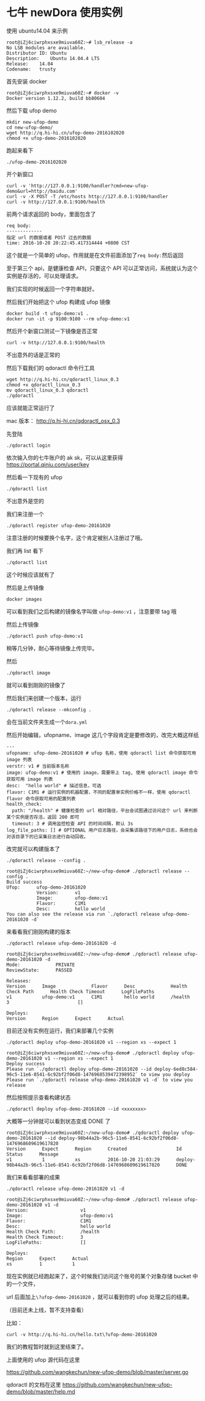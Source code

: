 
# 七牛 newDora 使用实例
使用 ubuntu14.04 来示例
```
root@iZj6ciwrphxsxe9miuva60Z:~# lsb_release -a
No LSB modules are available.
Distributor ID:	Ubuntu
Description:	Ubuntu 14.04.4 LTS
Release:	14.04
Codename:	trusty
```
首先安装 docker

```
root@iZj6ciwrphxsxe9miuva60Z:~# docker -v
Docker version 1.12.2, build bb80604
```

然后下载 ufop demo

```
mkdir new-ufop-demo
cd new-ufop-demo/
wget http://q.hi-hi.cn/ufop-demo-2016102020
chmod +x ufop-demo-2016102020
```

跑起来看下

```
./ufop-demo-2016102020
```

开个新窗口

```
curl -v 'http://127.0.0.1:9100/handler?cmd=new-ufop-demo&url=http://baidu.com'
curl -v -X POST -T /etc/hosts http://127.0.0.1:9100/handler
curl -v http://127.0.0.1:9100/health
```

前两个请求返回的 body，里面包含了 

```
req body:
-------------
指定 url 的数据或者 POST 过去的数据
time: 2016-10-20 20:22:45.417314444 +0800 CST
```

这个就是一个简单的 ufop，作用就是在文件前面添加了`req body:`然后返回

至于第三个 api，是健康检查 API，只要这个 API 可以正常访问，系统就认为这个实例是存活的，可以处理请求。

我们实现的时候返回一个字符串就好。



然后我们开始把这个 ufop 构建成 ufop 镜像

```
docker build -t ufop-demo:v1 .
docker run -it -p 9100:9100 --rm ufop-demo:v1
```

然后开个新窗口测试一下镜像是否正常

```
curl -v http://127.0.0.1:9100/health
```

不出意外的话是正常的



然后下载我们的 qdoractl 命令行工具

```
wget http://q.hi-hi.cn/qdoractl_linux_0.3
chmod +x qdoractl_linux_0.3
mv qdoractl_linux_0.3 qdoractl
./qdoractl
```

应该就能正常运行了

mac 版本： http://q.hi-hi.cn/qdoractl_osx_0.3

先登陆

```
./qdoractl login
```

依次输入你的七牛账户的 ak sk，可以从这里获得  https://portal.qiniu.com/user/key  



然后看一下现有的 ufop

```
./qdoractl list
```

不出意外是空的



我们来注册一个

```
./qdoractl register ufop-demo-20161020
```

注意注册的时候要换个名字，这个肯定被别人注册过了哦。

我们再 list 看下

```
./qdoractl list
```

这个时候应该就有了



然后是上传镜像

```
docker images
```

可以看到我们之后构建的镜像名字叫做 `ufop-demo:v1` ，注意要带 tag 哦



然后上传镜像

```
./qdoractl push ufop-demo:v1
```

稍等几分钟，耐心等待镜像上传完毕。

然后 

```
./qdoractl image
```

就可以看到刚刚的镜像了



然后我们来创建一个版本，运行

```
./qdoractl release --mkconfig .
```

会在当前文件夹生成一个`dora.yml`

然后开始编辑，ufopname、image 这几个字段肯定是要修改的，改完大概这样纸

```
---
ufopname: ufop-demo-20161020 # ufop 名称，使用 qdoractl list 命令获取可用 image 列表
verstr: v1 # 当前版本名称
image: ufop-demo:v1 # 使用的 image，需要带上 tag, 使用 qdoractl image 命令获取可用 image 列表
desc:  "hello world" # 描述信息，可选
flavor: C1M1 # 运行实例的机器配置，不同的配置单实例价格不一样，使用 qdoractl flavor 命令获取可用的配置列表
health_check:
  path: "/health" # 健康检查的 url 相对路径，平台会试图通过访问这个 url 来判断某个实例是否存活，返回 200 即可
  timeout: 3 # 调用监控检查 API 的时间间隔，默认 3s
log_file_paths: [] # OPTIONAL 用户日志路径，会采集该路径下的用户日志，系统也会对该目录下的已采集日志进行自动回收。

```

改完就可以构建版本了

```
./qdoractl release --config .
```

```
root@iZj6ciwrphxsxe9miuva60Z:~/new-ufop-demo# ./qdoractl release --config .
Build success
Ufop:      ufop-demo-20161020
           Version:      v1
           Image:        ufop-demo:v1
           Flavor:       C1M1
           Desc:         hello world
You can also see the release via run `./qdoractl release ufop-demo-20161020 -d`
```

来看看我们刚刚构建的版本

```
./qdoractl release ufop-demo-20161020 -d
```

```
root@iZj6ciwrphxsxe9miuva60Z:~/new-ufop-demo# ./qdoractl release ufop-demo-20161020 -d
Mode:             PRIVATE
ReviewState:      PASSED

Releases:
Version      Image             Flavor      Desc             Health Check Path      Health Check Timeout      LogFilePaths
v1           ufop-demo:v1      C1M1        hello world      /health                3                         []

Deploys:
Version      Region      Expect      Actual
```

目前还没有实例在运行，我们来部署几个实例

```
./qdoractl deploy ufop-demo-20161020 v1 --region xs --expect 1
```

```
root@iZj6ciwrphxsxe9miuva60Z:~/new-ufop-demo# ./qdoractl deploy ufop-demo-20161020 v1 --region xs --expect 1
Deploy success
Please run `./qdoractl deploy ufop-demo-20161020 --id deploy-6ed8c584-96c5-11e6-8541-6c92bf2f06d8-1476968539472398952` to view you deploy
Please run `./qdoractl release ufop-demo-20161020 v1 -d` to view you release
```

然后按照提示查看构建状态

```
./qdoractl deploy ufop-demo-20161020 --id <xxxxxxx>
```

大概等一分钟就可以看到状态变成 DONE 了

```
root@iZj6ciwrphxsxe9miuva60Z:~/new-ufop-demo# ./qdoractl deploy ufop-demo-20161020 --id deploy-98b44a2b-96c5-11e6-8541-6c92bf2f06d8-1476968609619617820
Version      Expect      Region      Created                  Id                                                                   Status      Message
v1           1           xs          2016-10-20 21:03:29      deploy-98b44a2b-96c5-11e6-8541-6c92bf2f06d8-1476968609619617820      DONE
```

我们来看看部署的成果

```
./qdoractl release ufop-demo-20161020 v1 -d
```

```
root@iZj6ciwrphxsxe9miuva60Z:~/new-ufop-demo# ./qdoractl release ufop-demo-20161020 v1 -d
Version:                   v1
Image:                     ufop-demo:v1
Flavor:                    C1M1
Desc:                      hello world
Health Check Path:         /health
Health Check Timeout:      3
LogFilePaths:              []

Deploys:
Region      Expect      Actual
xs          1           1
```

现在实例就已经跑起来了，这个时候我们访问这个账号的某个对象存储 bucket 中的一个文件，

url 后面加上`\?ufop-demo-20161020` ，就可以看到你的 ufop 处理之后的结果。

（目前还未上线，暂不支持查看）

比如：

```
curl -v http://q.hi-hi.cn/hello.txt\?ufop-demo-20161020
```





我们的教程暂时就到这里结束了。

上面使用的 ufop 源代码在这里

https://github.com/wangkechun/new-ufop-demo/blob/master/server.go

qdoractl 的文档在这里 https://github.com/wangkechun/new-ufop-demo/blob/master/help.md 



